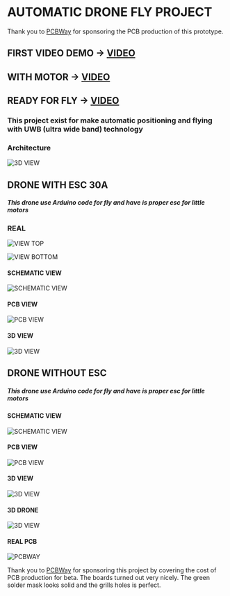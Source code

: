# AUTOMATIC DRONE FLY PROJECT

Thank you to [PCBWay](https://www.pcbway.com/) for sponsoring the PCB production of this prototype.

## FIRST VIDEO DEMO -> [VIDEO](https://youtube.com/shorts/m3bDPPfCCp4?feature=share)

## WITH MOTOR -> [VIDEO](https://youtube.com/shorts/Sa2Nf204R9k?feature=share)

## READY FOR FLY -> [VIDEO](https://www.youtube.com/shorts/XvAniwky4LE?feature=share)

### This project exist for make automatic positioning and flying with UWB (ultra wide band) technology

### Architecture

![3D VIEW](struct.png)

## DRONE WITH ESC 30A

##### This drone use Arduino code for fly and have is proper esc for little motors

### REAL

![VIEW TOP](drone_with_esc/real_top.jpg?raw=true)

![VIEW BOTTOM](drone_with_esc/real_bottom.jpg?raw=true)

#### SCHEMATIC VIEW

![SCHEMATIC VIEW](drone_with_esc/schematic.png?raw=true)

#### PCB VIEW

![PCB VIEW](drone_with_esc/pcb.png?raw=true)

#### 3D VIEW

![3D VIEW](drone_with_esc/3d.png?raw=true)

## DRONE WITHOUT ESC

##### This drone use Arduino code for fly and have is proper esc for little motors

#### SCHEMATIC VIEW

![SCHEMATIC VIEW](drone/schematic_pcb.png?raw=true)

#### PCB VIEW

![PCB VIEW](drone/pcb.png?raw=true)

#### 3D VIEW

![3D VIEW](drone/3d_pcb.png?raw=true)

#### 3D DRONE

![3D VIEW](drone/drone_3D.png?raw=true)

#### REAL PCB 

![PCBWAY](drone/pcbway.jpg?raw=true)

Thank you to [PCBWay](https://www.pcbway.com/) for sponsoring this project by covering the cost of PCB production for beta. The boards turned out very nicely. The green solder mask looks solid and the grills holes is perfect.